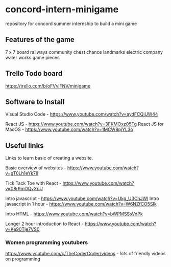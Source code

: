 # concord-intern-minigame
repository for concord summer internship to build a mini game

## Features of the game

7 x 7 board
railways
community chest
chance
landmarks
electric company
water works
game pieces

## Trello Todo board

https://trello.com/b/oFVvlFNV/minigame


## Software to Install

Visual Studio Code - https://www.youtube.com/watch?v=aydFCQiUW44

React JS - https://www.youtube.com/watch?v=3FKMOxz05Tg
React JS for MacOS - https://www.youtube.com/watch?v=1MCW8pjYL3o


## Useful links

Links to learn basic of creating a website.

Basic overview of websites - https://www.youtube.com/watch?v=gT0Lh1eYk78

Tick Tack Toe with React - https://www.youtube.com/watch?v=08r9mDQvXpU

Intro javascript - https://www.youtube.com/watch?v=Ukg_U3CnJWI 
Intro javascript in 1 hour -  https://www.youtube.com/watch?v=W6NZfCO5SIk 

Intro HTML - https://www.youtube.com/watch?v=bWPMSSsVdPk

Longer 2 hour introduction to React -  https://www.youtube.com/watch?v=Ke90Tje7VS0


### Women programming youtubers
https://www.youtube.com/c/TheCoderCoder/videos - lots of friendly videos on programming


